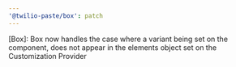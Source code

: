 ```yaml
---
'@twilio-paste/box': patch
---
```


[Box]: Box now handles the case where a variant being set on the component, does not appear in the elements object set on the Customization Provider
